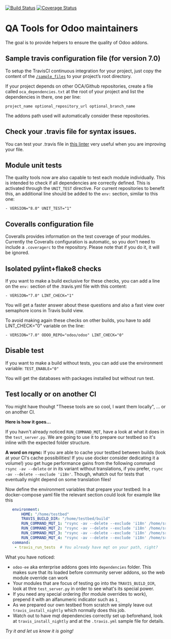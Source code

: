 [![Build Status](https://travis-ci.org/OCA/maintainer-quality-tools.svg)](https://travis-ci.org/OCA/maintainer-quality-tools)
[![Coverage Status](https://coveralls.io/repos/OCA/maintainer-quality-tools/badge.svg)](https://coveralls.io/r/OCA/maintainer-quality-tools)

QA Tools for Odoo maintainers
=============================

The goal is to provide helpers to ensure the quality of Odoo addons.

Sample travis configuration file (for version 7.0)
--------------------------------------------------

To setup the TravisCI continuous integration for your project, just copy the
content of the [`/sample_files`](https://github.com/OCA/maintainer-quality-tools/tree/master/sample_files)
to your project’s root directory.

If your project depends on other OCA/Github repositories, create a file called `oca_dependencies.txt` at the root of your project and list the dependencies in there, one per line:

    project_name optional_repository_url optional_branch_name

The addons path used will automatically consider these repositories.

Check your .travis file for syntax issues.
------------------------------------------

You can test your .travis file in [this linter](http://lint.travis-ci.org/) very useful when you are improving your file.

Module unit tests
-----------------

The quality tools now are also capable to test each module individually.
This is intended to check if all dependencies are correctly defined.
This is activated through the `UNIT_TEST` directive.
For current repositories to benefit this, an additional line should be added to the `env:` section,
similar to this one:

    - VERSION="8.0" UNIT_TEST="1"


Coveralls configuration file
----------------------------

Coveralls provides information on the test coverage of your modules.
Currently the Coveralls configuration is automatic, so you don't need to include a `.coveragerc`
to the repository. Please note that if you do it, it will be ignored.


Isolated pylint+flake8 checks
-----------------------------
If you want to make a build exclusive for these checks, you can add a line
on the `env:` section of the .travis.yml file with this content:

    - VERSION="7.0" LINT_CHECK="1"

You will get a faster answer about these questions and also a fast view over
semaphore icons in Travis build view.

To avoid making again these checks on other builds, you have to add
LINT_CHECK="0" variable on the line:

    - VERSION="7.0" ODOO_REPO="odoo/odoo" LINT_CHECK="0"


Disable test
------------
If you want to make a build without tests, you can add use the environment variable:
`TEST_ENABLE="0"`

You will get the databases with packages installed but without run test.

Test locally or on another CI
-----------------------------
You might have thouhgt "Theese tools are so cool, I want them locally", ... or on another CI.

**Here is how it goes...**

If you havn't already noticed `RUN_COMMAND_MQT`, have a look at what it does in the `test_server.py`.
We are going to use it to prepare our testbed so it's inline with the expected folder structure.

**A word on rsync:**
If you are able to cache your testbed between builds (look at your CI's cache possibilities! 
If you use docker consider dedicating it a volume!) you get huge performance gains from the 
following command `rsync -av --delete` or in its variant without translations, if you prefer, 
`rsync -av --delete --exclude 'i18n'`. Though, whatch out for tests that eventually might depend on 
some translation files!

Now define the environment variables that prepare your testbed:
In a docker-compose yaml file the relevant section could look for example like this
```yaml
   environment:
       HOME: "/home/testbed"
       TRAVIS_BUILD_DIR: "/home/testbed/build"
       RUN_COMMAND_MQT_1: "rsync -av --delete --exclude 'i18n' /home/src/odoo-cc/* /home/testbed/odoo-9.0"
       RUN_COMMAND_MQT_2: "rsync -av --delete --exclude 'i18n' /home/src/odoo-ee /home/testbed/dependencies/"
       RUN_COMMAND_MQT_3: "rsync -av --delete --exclude 'i18n' /home/src/yourproject1/ /home/testbed/build/1_first"
       RUN_COMMAND_MQT_4: "rsync -av --delete --exclude 'i18n' /home/src/yourproject2/ /home/testbed/build/2_second"
   command:
    - travis_run_tests  # You already have mqt on your path, right?
```
What you have noticed:
 - `odoo-ee` aka enterprise addons goes into `dependencies` folder. This makes sure that its loaded before community server addons, so the web module override can work
 - Your modules that are focus of testing go into the `TRAVIS_BUILD_DIR`, look at thre `test_server.py` in order to see what's its special power.
 - If you need any special ordering (for module overrides to work), prepend it with an alfanumeric indicator such as `1_`
 - As we prepared our own testbed from scratch we simply leave out `travis_install_nightly` which normally does this job.
 - Watch out to have mqt dependencies correctly set up beforehand, look at `travis_install_nightly` and at the `.travis.yml` sample file for details.

*Try it and let us know it is going!*
